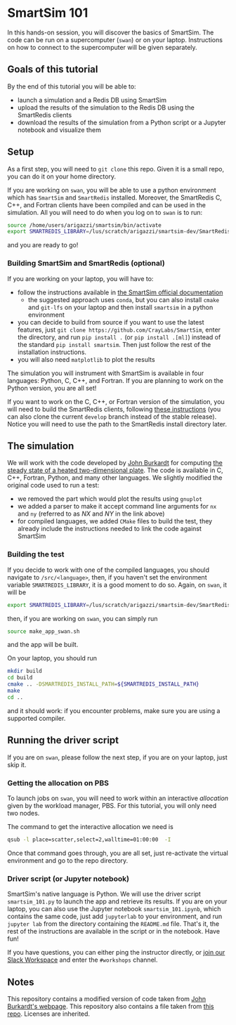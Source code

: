 # SmartSim 101

In this hands-on session, you will discover the basics of SmartSim. The code can be run on a supercomputer (`swan`) or on your laptop. Instructions on how to connect to the supercomputer will be given separately.

## Goals of this tutorial
By the end of this tutorial you will be able to:
- launch a simulation and a Redis DB using SmartSim
- upload the results of the simulation to the Redis DB using the SmartRedis clients
- download the results of the simulation from a Python script or a Jupyter notebook and visualize them

## Setup
As a first step, you will need to `git clone` this repo. Given it is a small repo, you can do it on your home directory.

If you are working on `swan`, you will be able to use a python environment which has `SmartSim` and `SmartRedis` installed. Moreover, the SmartRedis C, C++, and Fortran clients have been compiled and can be used in the simulation. All you will need to do when you log on to `swan` is to run:

```bash
source /home/users/arigazzi/smartsim/bin/activate
export SMARTREDIS_LIBRARY=/lus/scratch/arigazzi/smartsim-dev/SmartRedis/install
```
and you are ready to go!

### Building SmartSim and SmartRedis (optional)

If you are working on your laptop, you will have to:
- follow the instructions available in [the SmartSim official documentation](https://craylabs.org)
    - the suggested approach uses `conda`, but you can also install `cmake` and `git-lfs` on your laptop and then install `smartsim` in a python environment
- you can decide to build from source if you want to use the latest features, just `git clone https://github.com/CrayLabs/SmartSim`, enter the directory, and run `pip install .` (or `pip install .[ml]`) instead of the standard `pip install smartsim`. Then just follow the rest of the installation instructions.
- you will also need `matplotlib` to plot the results

The simulation you will instrument with SmartSim is available in four languages: Python, C, C++, and Fortran. If you are planning to work on the Python version, you are all set!

If you want to work on the C, C++, or Fortran version of the simulation, you will need to build the SmartRedis clients, following [these instructions](https://www.craylabs.org/docs/installation.html#build-smartredis-library-c-c-fortran) (you can also clone the current `develop` branch instead of the stable release).
Notice you will need to use the path to the SmartRedis install directory later.

## The simulation

We will work with the code developed by [John Burkardt](https://people.sc.fsu.edu/~jburkardt/) for computing [the steady state of a heated two-dimensional plate](https://people.sc.fsu.edu/~jburkardt/f_src/fd2d_heat_steady/fd2d_heat_steady.html). The code is available in C, C++, Fortran, Python, and many other languages. We slightly modified the original code used to run a test:
- we removed the part which would plot the results using `gnuplot`
- we added a parser to make it accept command line arguments for `nx` and `ny` (referred to as $NX$ and $NY$ in the link above)
- for compiled languages, we added `CMake` files to build the test, they already include the instructions needed to link the code against SmartSim


### Building the test

If you decide to work with one of the compiled languages, you should navigate to `/src/<language>`, then, if you haven't set the environment variable `SMARTREDIS_LIBRARY`, it is a good moment to do so. Again, on `swan`, it will be

```bash
export SMARTREDIS_LIBRARY=/lus/scratch/arigazzi/smartsim-dev/SmartRedis/install
```

then, if you are working on `swan`, you can simply run

```bash
source make_app_swan.sh
```

and the app will be built.

On your laptop, you should run

```bash
mkdir build
cd build
cmake .. -DSMARTREDIS_INSTALL_PATH=${SMARTREDIS_INSTALL_PATH}
make
cd ..
```

and it should work: if you encounter problems, make sure you are using a supported compiler.


## Running the driver script

If you are on `swan`, please follow the next step, if you are on your laptop, just skip it.

### Getting the allocation on PBS
To launch jobs on `swan`, you will need to work within an interactive *allocation* given by the workload manager, PBS. For this tutorial, you will only need two nodes.

The command to get the interactive allocation we need is

```bash
qsub -l place=scatter,select=2,walltime=01:00:00  -I
```

Once that command goes through, you are all set, just re-activate the virtual environment and go to the repo directory.

### Driver script (or Jupyter notebook)

SmartSim's native language is Python. We will use the driver script `smartsim_101.py` to launch the app and retrieve its results. If you are on your laptop, you can also use the Jupyter notebook `smartsim_101.ipynb`, which contains the same code, just add `jupyterlab` to your environment, and run `jupyter lab` from the directory containing the `README.md` file. That's it, the rest of the instructions are available in the script or in the notebook. Have fun!

If you have questions, you can either ping the instructor directly, or [join our Slack Workspace](https://join.slack.com/t/craylabs/shared_invite/zt-nw3ag5z5-5PS4tIXBfufu1bIvvr71UA) and enter the `#workshops` channel.

## Notes
This repository contains a modified version of code taken from [John Burkardt's webpage](https://people.sc.fsu.edu/~jburkardt/). This repository also contains a file taken from [this repo](https://github.com/haniibrahim/f90getopt). Licenses are inherited.
